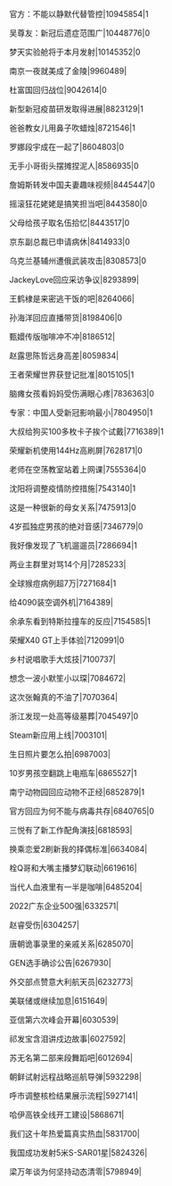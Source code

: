官方：不能以静默代替管控|10945854|1

吴尊友：新冠后遗症范围广|10448776|0

梦天实验舱将于本月发射|10145352|0

南京一夜就美成了金陵|9960489|

杜富国回归战位|9042614|0

新型新冠疫苗研发取得进展|8823129|1

爸爸教女儿用鼻子吹蜡烛|8721546|1

罗娜段宇成在一起了|8604803|0

无手小哥街头摆摊捏泥人|8586935|0

詹姆斯转发中国夫妻趣味视频|8445447|0

摇滚狂花姥姥是搞笑担当吧|8443580|0

父母给孩子取名伍拾忆|8443517|0

京东副总裁已申请病休|8414933|0

乌克兰基辅州遭俄武装攻击|8308573|0

JackeyLove回应采访争议|8293899|

王鹤棣是来密逃干饭的吧|8264066|

孙海洋回应直播带货|8198406|0

甄嬛传版咖啡冲不冲|8186512|

赵露思陈哲远身高差|8059834|

王者荣耀世界获登记批准|8015105|1

脑瘫女孩看妈妈受伤满眼心疼|7836363|0

专家：中国人受新冠影响最小|7804950|1

大叔给狗买100多枚卡子挨个试戴|7716389|1

荣耀新机使用144Hz高刷屏|7628171|0

老师在空荡教室站着上网课|7555364|0

沈阳将调整疫情防控措施|7543140|1

这是一种很新的母女关系|7475913|0

4岁孤独症男孩的绝对音感|7346779|0

我好像发现了飞机遛遛员|7286694|1

两业主群里对骂14个月|7285233|

全球猴痘病例超7万|7271684|1

给4090装空调外机|7164389|

余承东看到特斯拉撞车的反应|7154585|1

荣耀X40 GT上手体验|7120991|0

乡村说唱歌手大炫技|7100737|

想念一波小默笙小以琛|7084672|

这次张翰真的不油了|7070364|

浙江发现一处高等级墓葬|7045497|0

Steam新应用上线|7003101|

生日照片要怎么拍|6987003|

10岁男孩空翻跳上电瓶车|6865527|1

南宁动物园回应动物不正经|6852879|1

官方回应为何不能与病毒共存|6840765|0

三悦有了新工作配角演技|6818593|

换乘恋爱2刷新我的择偶标准|6634084|

栓Q哥和大嘴主播梦幻联动|6619616|

当代人血液里有一半是咖啡|6485204|

2022广东企业500强|6332571|

赵睿受伤|6304257|

唐朝诡事录里的亲戚关系|6285070|

GEN选手确诊公告|6267930|

外交部点赞意大利航天员|6232773|

美联储或继续加息|6151649|

亚信第六次峰会开幕|6030539|

祁发宝含泪讲戍边故事|6027592|

苏无名第二部来段舞蹈吧|6012694|

朝鲜试射远程战略巡航导弹|5932298|

呼市调整核检结果展示流程|5927141|

哈伊高铁全线开工建设|5868671|

我们这十年热爱篇真实热血|5831700|

我国成功发射5米S-SAR01星|5824326|

梁万年谈为何坚持动态清零|5798949|

